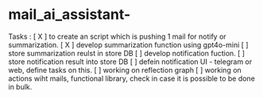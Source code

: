 # mail_ai_assistant-

Tasks : 
[ X ] to create an script which is pushing 1 mail for notify or summarization.
[ X ] develop summarization function using gpt4o-mini
[ ] store summarization reulst in store DB 
[ ] develop notification fuction. 
[ ] store notification result into store DB
[ ] defein notification UI - telegram or web, define tasks on this.
[ ] working on reflection graph
[ ] working on actions wiht mails, functional library, check in case it is possible to be done in bulk. 

